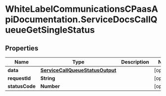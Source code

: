 # WhiteLabelCommunicationsCPaasApiDocumentation.ServiceDocsCallQueueGetSingleStatus

## Properties

Name | Type | Description | Notes
------------ | ------------- | ------------- | -------------
**data** | [**ServiceCallQueueStatusOutput**](ServiceCallQueueStatusOutput.md) |  | [optional] 
**requestId** | **String** |  | [optional] 
**statusCode** | **Number** |  | [optional] 


